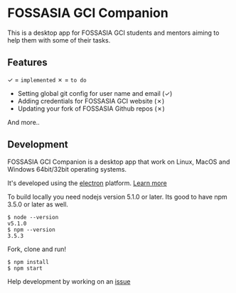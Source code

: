 # FOSSASIA GCI Companion

This is a desktop app for FOSSASIA GCI students and mentors aiming to help them with some of their tasks.

## Features
 ✓ = `implemented`
 ✗ = `to do`

* Setting global git config for user name and email (✓)
* Adding credentials for FOSSASIA GCI website (✗)
* Updating your fork of FOSSASIA Github repos (✗)

And more..

## Development

FOSSASIA GCI Companion is a desktop app that work on Linux, MacOS and Windows 64bit/32bit operating systems.

It's developed using the [electron](http://electron.atom.io/) platform. [Learn more](https://github.com/roonyh/fossasia-gci-companion/wiki/About-Electron-Platform)

To build locally you need nodejs version 5.1.0 or later.
Its good to have npm 3.5.0 or later as well.
~~~
$ node --version
v5.1.0
$ npm --version
3.5.3
~~~

Fork, clone and run!
~~~
$ npm install
$ npm start
~~~

Help development by working on an [issue](https://github.com/roonyh/fossasia-gci-companion/issues)
